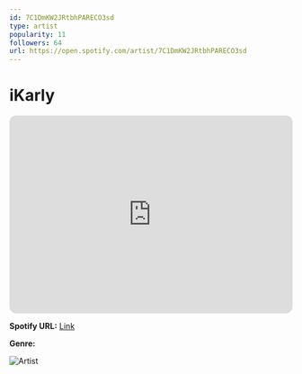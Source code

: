 ```yaml
---
id: 7C1DmKW2JRtbhPARECO3sd
type: artist
popularity: 11
followers: 64
url: https://open.spotify.com/artist/7C1DmKW2JRtbhPARECO3sd
---
```

# iKarly

<iframe style="border-radius:12px" src="https://open.spotify.com/embed/artist/7C1DmKW2JRtbhPARECO3sd" width="100%" height="352" frameBorder="0" allowfullscreen="" allow="autoplay; clipboard-write; encrypted-media; fullscreen; picture-in-picture" loading="lazy"></iframe>

**Spotify URL:** [Link](https://open.spotify.com/artist/7C1DmKW2JRtbhPARECO3sd)

**Genre:** 

![Artist](https://i.scdn.co/image/ab67616d0000b273a4b4c713b7868c2919c0bdc4)

